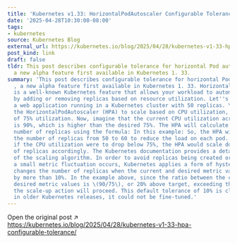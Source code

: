 ```yaml
---
title: 'Kubernetes v1.33: HorizontalPodAutoscaler Configurable Tolerance'
date: '2025-04-28T10:30:00-08:00'
tags:
- kubernetes
source: Kubernetes Blog
external_url: https://kubernetes.io/blog/2025/04/28/kubernetes-v1-33-hpa-configurable-tolerance/
post_kind: link
draft: false
tldr: This post describes configurable tolerance for horizontal Pod autoscaling ,
  a new alpha feature first available in Kubernetes 1. 33.
summary: 'This post describes configurable tolerance for horizontal Pod autoscaling
  , a new alpha feature first available in Kubernetes 1. 33. Horizontal Pod Autoscaling
  is a well-known Kubernetes feature that allows your workload to automatically resize
  by adding or removing replicas based on resource utilization. Let''s say you have
  a web application running in a Kubernetes cluster with 50 replicas. You configure
  the HorizontalPodAutoscaler (HPA) to scale based on CPU utilization, with a target
  of 75% utilization. Now, imagine that the current CPU utilization across all replicas
  is 90%, which is higher than the desired 75%. The HPA will calculate the required
  number of replicas using the formula: In this example: So, the HPA will increase
  the number of replicas from 50 to 60 to reduce the load on each pod. Similarly,
  if the CPU utilization were to drop below 75%, the HPA would scale down the number
  of replicas accordingly. The Kubernetes documentation provides a detailed description
  of the scaling algorithm. In order to avoid replicas being created or deleted whenever
  a small metric fluctuation occurs, Kubernetes applies a form of hysteresis: it only
  changes the number of replicas when the current and desired metric values differ
  by more than 10%. In the example above, since the ratio between the current and
  desired metric values is \(90/75\), or 20% above target, exceeding the 10% tolerance,
  the scale-up action will proceed. This default tolerance of 10% is cluster-wide;
  in older Kubernetes releases, it could not be fine-tuned.'
---
```

Open the original post ↗ https://kubernetes.io/blog/2025/04/28/kubernetes-v1-33-hpa-configurable-tolerance/

